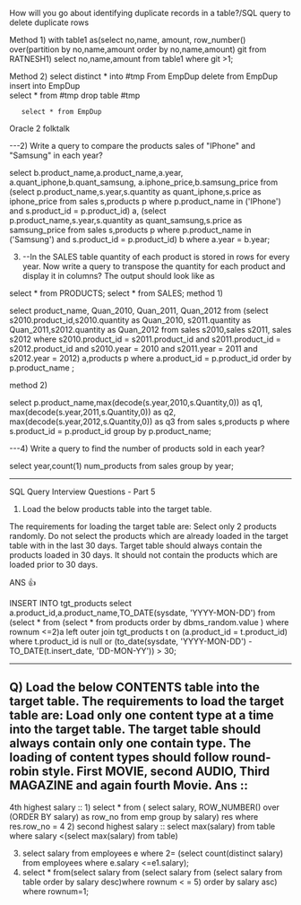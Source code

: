 How will you go about identifying duplicate records in a table?/SQL query to delete duplicate rows

Method 1)
with table1 as(select no,name, amount, row_number() over(partition by no,name,amount order by no,name,amount)  git from RATNESH1) select no,name,amount from table1 where git >1;

Method 2)
       select distinct * into #tmp From EmpDup
       delete from EmpDup
       insert into EmpDup                
       select * from #tmp drop table #tmp
	
       select * from EmpDup
    

Oracle 2 folktalk


---2)  Write a query to compare the products sales of "IPhone" and "Samsung" in each year?
 
select b.product_name,a.product_name,a.year, a.quant_iphone,b.quant_samsung, a.iphone_price,b.samsung_price from 
(select p.product_name,s.year,s.quantity as quant_iphone,s.price as  iphone_price from sales s,products p where p.product_name in ('IPhone')  and s.product_id = p.product_id) a,
(select p.product_name,s.year,s.quantity as quant_samsung,s.price as samsung_price from sales s,products p where p.product_name in ('Samsung')  and s.product_id = p.product_id) b 
where a.year = b.year;

3) --In the SALES table quantity of each product is stored in rows for every year. Now write a query to transpose the quantity for each product and display it in columns? The output should look like as 

select * from PRODUCTS;
select * from  SALES;
method 1)

 select product_name, Quan_2010, Quan_2011, Quan_2012 from
 (select s2010.product_id,s2010.quantity as Quan_2010, s2011.quantity as Quan_2011,s2012.quantity as Quan_2012 from sales s2010,sales s2011, sales s2012
 where s2010.product_id = s2011.product_id and s2011.product_id = s2012.product_id and s2010.year = 2010 and s2011.year = 2011 and s2012.year = 2012) a,products p where a.product_id = p.product_id order by p.product_name ;

method 2)
 
 select p.product_name,max(decode(s.year,2010,s.Quantity,0)) as q1,
 max(decode(s.year,2011,s.Quantity,0)) as q2,
 max(decode(s.year,2012,s.Quantity,0)) as q3
 from sales s,products p where s.product_id = p.product_id group by p.product_name;
 
---4) Write a query to find the number of products sold in each year?

select year,count(1) num_products from sales group by year;

--------------------------------------------------------------------------------------------------------------------------
SQL Query Interview Questions - Part 5
1. Load the below products table into the target table.

The requirements for loading the target table are:
Select only 2 products randomly.
Do not select the products which are already loaded in the target table with in the last 30 days.
Target table should always contain the products loaded in 30 days. It should not contain the products which are loaded prior to 30 days.

ANS :+1: 

INSERT INTO tgt_products select a.product_id,a.product_name,TO_DATE(sysdate, 'YYYY-MON-DD') from (select * from (select * from products order by dbms_random.value ) where rownum <=2)a 
 left outer join tgt_products t 
 on (a.product_id = t.product_id)
 where t.product_id is null or (to_date(sysdate, 'YYYY-MON-DD') - TO_DATE(t.insert_date, 'DD-MON-YY')) > 30;

----------------------------------------------------------------------------------------------------------------------
 Q) 
Load the below CONTENTS table into the target table. 
The requirements to load the target table are: 
Load only one content type at a time into the target table.
The target table should always contain only one contain type.
The loading of content types should follow round-robin style. First MOVIE, second AUDIO, Third MAGAZINE and again fourth Movie.
Ans ::
-----------------------------------------------------------------------------------------------------------------------
4th highest salary ::
1)
select * from (
  select salary, ROW_NUMBER() over (ORDER BY salary) as row_no from emp group by salary) res 
where res.row_no = 4
2)  second highest salary ::
select max(salary) from table where salary <(select max(salary) from table)

3) select salary from employees e where 2= (select count(distinct salary) from employees where e.salary <=e1.salary);
4) select * from(select salary from (select salary from (select salary from table order by salary desc)where rownum < = 5) order by salary asc) where rownum=1; 

